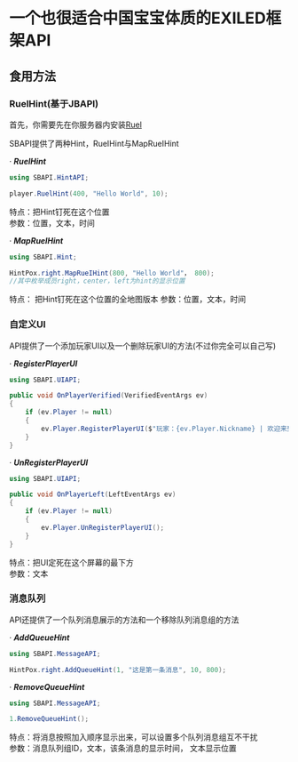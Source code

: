 # 一个也很适合中国宝宝体质的EXILED框架API 
 
## 食用方法
### RuelHint(基于JBAPI)
首先，你需要先在你服务器内安装[Ruel](https://github.com/Ruemena/RueI)

SBAPI提供了两种Hint，RueIHint与MapRueIHint

· ***RuelHint***  

``` csharp
using SBAPI.HintAPI;

player.RuelHint(400, "Hello World", 10);
```
特点：把Hint钉死在这个位置  
参数：位置，文本，时间

· ***MapRueIHint***
``` csharp
using SBAPI.Hint;

HintPox.right.MapRueIHint(800, "Hello World"， 800);
//其中枚举成员right，center，left为hint的显示位置
```
特点：  把Hint钉死在这个位置的全地图版本
参数：位置，文本，时间

### 自定义UI

API提供了一个添加玩家UI以及一个删除玩家UI的方法(不过你完全可以自己写)

· ***RegisterPlayerUI***  

``` csharp
using SBAPI.UIAPI;

public void OnPlayerVerified(VerifiedEventArgs ev)
{
    if (ev.Player != null)
    {
        ev.Player.RegisterPlayerUI($"玩家：{ev.Player.Nickname} | 欢迎来到xxxxxx服务器 | QQ群：1145141919810");
    }
}
```
· ***UnRegisterPlayerUI***  

``` csharp
using SBAPI.UIAPI;

public void OnPlayerLeft(LeftEventArgs ev)
{
    if (ev.Player != null)
    {
        ev.Player.UnRegisterPlayerUI();
    }
}
```
特点：把UI定死在这个屏幕的最下方  
参数：文本

### 消息队列

API还提供了一个队列消息展示的方法和一个移除队列消息组的方法

· ***AddQueueHint***  

``` csharp
using SBAPI.MessageAPI;

HintPox.right.AddQueueHint(1, "这是第一条消息", 10, 800);
```

· ***RemoveQueueHint***  

``` csharp
using SBAPI.MessageAPI;

1.RemoveQueueHint();
```
特点：将消息按照加入顺序显示出来，可以设置多个队列消息组互不干扰  
参数：消息队列组ID，文本，该条消息的显示时间， 文本显示位置